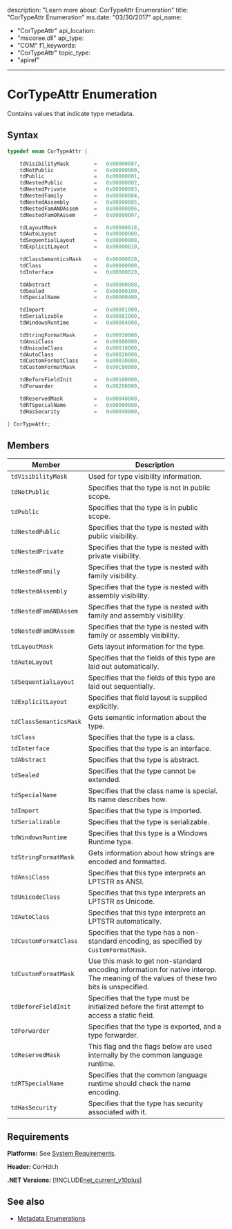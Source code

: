 description: "Learn more about: CorTypeAttr Enumeration"
title: "CorTypeAttr Enumeration"
ms.date: "03/30/2017"
api_name:
  - "CorTypeAttr"
api_location:
  - "mscoree.dll"
api_type:
  - "COM"
f1_keywords:
  - "CorTypeAttr"
topic_type:
  - "apiref"
---
# CorTypeAttr Enumeration

Contains values that indicate type metadata.

## Syntax

```cpp
typedef enum CorTypeAttr {

    tdVisibilityMask        =   0x00000007,
    tdNotPublic             =   0x00000000,
    tdPublic                =   0x00000001,
    tdNestedPublic          =   0x00000002,
    tdNestedPrivate         =   0x00000003,
    tdNestedFamily          =   0x00000004,
    tdNestedAssembly        =   0x00000005,
    tdNestedFamANDAssem     =   0x00000006,
    tdNestedFamORAssem      =   0x00000007,

    tdLayoutMask            =   0x00000018,
    tdAutoLayout            =   0x00000000,
    tdSequentialLayout      =   0x00000008,
    tdExplicitLayout        =   0x00000010,

    tdClassSemanticsMask    =   0x00000020,
    tdClass                 =   0x00000000,
    tdInterface             =   0x00000020,

    tdAbstract              =   0x00000080,
    tdSealed                =   0x00000100,
    tdSpecialName           =   0x00000400,

    tdImport                =   0x00001000,
    tdSerializable          =   0x00002000,
    tdWindowsRuntime        =   0x00004000,

    tdStringFormatMask      =   0x00030000,
    tdAnsiClass             =   0x00000000,
    tdUnicodeClass          =   0x00010000,
    tdAutoClass             =   0x00020000,
    tdCustomFormatClass     =   0x00030000,
    tdCustomFormatMask      =   0x00C00000,

    tdBeforeFieldInit       =   0x00100000,
    tdForwarder             =   0x00200000,

    tdReservedMask          =   0x00040800,
    tdRTSpecialName         =   0x00000800,
    tdHasSecurity           =   0x00040000,

} CorTypeAttr;
```

## Members

|Member|Description|
|------------|-----------------|
|`tdVisibilityMask`|Used for type visibility information.|
|`tdNotPublic`|Specifies that the type is not in public scope.|
|`tdPublic`|Specifies that the type is in public scope.|
|`tdNestedPublic`|Specifies that the type is nested with public visibility.|
|`tdNestedPrivate`|Specifies that the type is nested with private visibility.|
|`tdNestedFamily`|Specifies that the type is nested with family visibility.|
|`tdNestedAssembly`|Specifies that the type is nested with assembly visibility.|
|`tdNestedFamANDAssem`|Specifies that the type is nested with family and assembly visibility.|
|`tdNestedFamORAssem`|Specifies that the type is nested with family or assembly visibility.|
|`tdLayoutMask`|Gets layout information for the type.|
|`tdAutoLayout`|Specifies that the fields of this type are laid out automatically.|
|`tdSequentialLayout`|Specifies that the fields of this type are laid out sequentially.|
|`tdExplicitLayout`|Specifies that field layout is supplied explicitly.|
|`tdClassSemanticsMask`|Gets semantic information about the type.|
|`tdClass`|Specifies that the type is a class.|
|`tdInterface`|Specifies that the type is an interface.|
|`tdAbstract`|Specifies that the type is abstract.|
|`tdSealed`|Specifies that the type cannot be extended.|
|`tdSpecialName`|Specifies that the class name is special. Its name describes how.|
|`tdImport`|Specifies that the type is imported.|
|`tdSerializable`|Specifies that the type is serializable.|
|`tdWindowsRuntime`|Specifies that this type is a Windows Runtime type.|
|`tdStringFormatMask`|Gets information about how strings are encoded and formatted.|
|`tdAnsiClass`|Specifies that this type interprets an LPTSTR as ANSI.|
|`tdUnicodeClass`|Specifies that this type interprets an LPTSTR as Unicode.|
|`tdAutoClass`|Specifies that this type interprets an LPTSTR automatically.|
|`tdCustomFormatClass`|Specifies that the type has a non-standard encoding, as specified by `CustomFormatMask`.|
|`tdCustomFormatMask`|Use this mask to get non-standard encoding information for native interop. The meaning of the values of these two bits is unspecified.|
|`tdBeforeFieldInit`|Specifies that the type must be initialized before the first attempt to access a static field.|
|`tdForwarder`|Specifies that the type is exported, and a type forwarder.|
|`tdReservedMask`|This flag and the flags below are used internally by the common language runtime.|
|`tdRTSpecialName`|Specifies that the common language runtime should check the name encoding.|
|`tdHasSecurity`|Specifies that the type has security associated with it.|

## Requirements

 **Platforms:** See [System Requirements](../../get-started/system-requirements.md).

 **Header:** CorHdr.h

 **.NET Versions:** [!INCLUDE[net_current_v10plus](../../../../includes/net-current-v10plus-md.md)]

## See also

- [Metadata Enumerations](metadata-enumerations.md)
